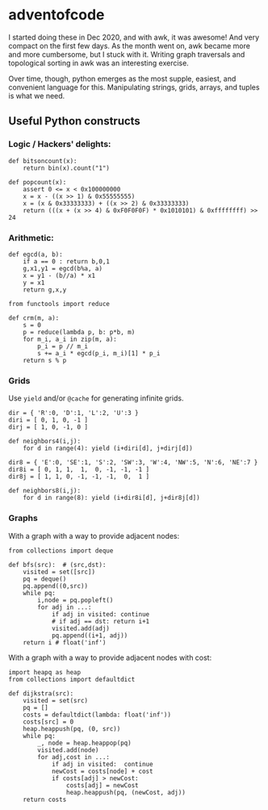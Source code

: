 # adventofcode

I started doing these in Dec 2020, and with awk, it was awesome! And very compact on the first few days.
As the month went on, awk became more and more cumbersome, but I stuck with it.  Writing graph traversals
and topological sorting in awk was an interesting exercise.

Over time, though, python emerges as the most supple, easiest, and convenient language for this.  Manipulating
strings, grids, arrays, and tuples is what we need.

## Useful Python constructs

### Logic / Hackers' delights:

```
def bitsoncount(x):
    return bin(x).count("1")

def popcount(x):
    assert 0 <= x < 0x100000000
    x = x - ((x >> 1) & 0x55555555)
    x = (x & 0x33333333) + ((x >> 2) & 0x33333333)
    return (((x + (x >> 4) & 0xF0F0F0F) * 0x1010101) & 0xffffffff) >> 24
```

### Arithmetic:

```
def egcd(a, b):
    if a == 0 : return b,0,1
    g,x1,y1 = egcd(b%a, a)
    x = y1 - (b//a) * x1
    y = x1
    return g,x,y
```

```
from functools import reduce

def crm(m, a):
    s = 0
    p = reduce(lambda p, b: p*b, m)
    for m_i, a_i in zip(m, a):
        p_i = p // m_i
        s += a_i * egcd(p_i, m_i)[1] * p_i
    return s % p
```

### Grids

Use `yield` and/or `@cache` for generating infinite grids.

```
dir = { 'R':0, 'D':1, 'L':2, 'U':3 }
diri = [ 0, 1, 0, -1 ]
dirj = [ 1, 0, -1, 0 ]

def neighbors4(i,j):
    for d in range(4): yield (i+diri[d], j+dirj[d])
```

```
dir8 = { 'E':0, 'SE':1, 'S':2, 'SW':3, 'W':4, 'NW':5, 'N':6, 'NE':7 }
dir8i = [ 0, 1, 1,  1,  0, -1, -1, -1 ]
dir8j = [ 1, 1, 0, -1, -1, -1,  0,  1 ]

def neighbors8(i,j):
    for d in range(8): yield (i+dir8i[d], j+dir8j[d])
```

### Graphs

With a graph with a way to provide adjacent nodes:

```
from collections import deque

def bfs(src):  # (src,dst):
    visited = set([src])
    pq = deque()
    pq.append((0,src))
    while pq:
        i,node = pq.popleft()
        for adj in ...:
            if adj in visited: continue
            # if adj == dst: return i+1
            visited.add(adj)
            pq.append((i+1, adj))
    return i # float('inf')
```

With a graph with a way to provide adjacent nodes with cost:

```
import heapq as heap
from collections import defaultdict

def dijkstra(src):
    visited = set(src)
    pq = []
    costs = defaultdict(lambda: float('inf'))
    costs[src] = 0
    heap.heappush(pq, (0, src))
    while pq:
        _, node = heap.heappop(pq)
        visited.add(node)
        for adj,cost in ...:
            if adj in visited:	continue
            newCost = costs[node] + cost
            if costs[adj] > newCost:
                costs[adj] = newCost
                heap.heappush(pq, (newCost, adj))
    return costs
```
